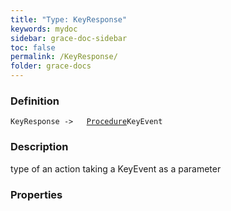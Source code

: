 ```yaml
---
title: "Type: KeyResponse"
keywords: mydoc
sidebar: grace-doc-sidebar
toc: false
permalink: /KeyResponse/
folder: grace-docs
---
```


### Definition
`KeyResponse ->   `[`Procedure`](/grace-documentation/Procedure)`KeyEvent`

### Description
type of an action taking a KeyEvent as a parameter

### Properties
